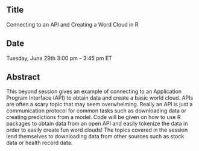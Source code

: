 ## Title  

Connecting to an API and Creating a Word Cloud in R

## Date 

Tuesday, June 29th 3:00 pm – 3:45 pm ET

## Abstract

This beyond session gives an example of connecting to an Application Program Interface (API) to obtain data and create a basic world cloud. APIs are often a scary topic that may seem overwhelming. Really an API is just a communication protocol for common tasks such as downloading data or creating predictions from a model. Code will be given on how to use R packages to obtain data from an open API and easily tokenize the data in order to easily create fun word clouds! The topics covered in the session lend themselves to downloading data from other sources such as stock data or health record data.


